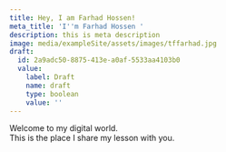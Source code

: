 ```yaml
---
title: Hey, I am Farhad Hossen!
meta_title: 'I''m Farhad Hossen '
description: this is meta description
image: media/exampleSite/assets/images/tffarhad.jpg
draft:
  id: 2a9adc50-8875-413e-a0af-5533aa4103b0
  value:
    label: Draft
    name: draft
    type: boolean
    value: ''
---
```

Welcome to my digital world. \
This is the place I share my lesson with you.

